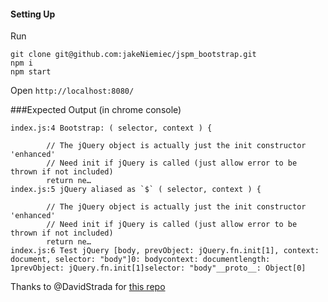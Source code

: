 #### Setting Up

Run
```shell
git clone git@github.com:jakeNiemiec/jspm_bootstrap.git
npm i
npm start
```

Open `http://localhost:8080/`

###Expected Output
(in chrome console)
```error
index.js:4 Bootstrap: ( selector, context ) {

		// The jQuery object is actually just the init constructor 'enhanced'
		// Need init if jQuery is called (just allow error to be thrown if not included)
		return ne…
index.js:5 jQuery aliased as `$` ( selector, context ) {

		// The jQuery object is actually just the init constructor 'enhanced'
		// Need init if jQuery is called (just allow error to be thrown if not included)
		return ne…
index.js:6 Test jQuery [body, prevObject: jQuery.fn.init[1], context: document, selector: "body"]0: bodycontext: documentlength: 1prevObject: jQuery.fn.init[1]selector: "body"__proto__: Object[0]
```


Thanks to @DavidStrada for [this repo](https://github.com/DavidStrada/bootstrap4_jspm_cli_v0.17.0-beta.17)
